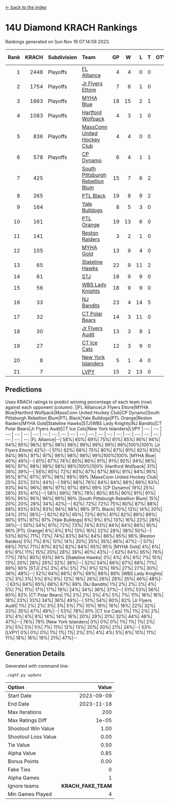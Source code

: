 [<- back to the index](readme.md)
# 14U Diamond KRACH Rankings
Rankings generated on Sun Nov 19 07:14:59 2023.

Rank|KRACH|Subdivision|Team|GP|W|L|T|OTW|OTL|SoS|Exp Wins|Win Diff
---:|---:|:---|:---|---:|---:|---:|---:|---:|---:|---:|---:|---:
1|2448|Playoffs|[FL Alliance](https://gamesheetstats.com/seasons/3663/teams/156905/schedule)|4|4|0|0|0|0|79|4.8|-0.0
2|1754|Playoffs|[Jr Flyers Ettore](https://gamesheetstats.com/seasons/3663/teams/140817/schedule)|7|6|1|0|0|1|377|6.9|0.0
3|1663|Playoffs|[MYHA Blue](https://gamesheetstats.com/seasons/3663/teams/140816/schedule)|18|15|2|1|2|0|335|16.4|0.0
4|1083|Playoffs|[Hartford Wolfpack](https://gamesheetstats.com/seasons/3663/teams/140814/schedule)|4|3|1|0|0|1|486|3.9|0.0
5|836|Playoffs|[MassConn United Hockey Club](https://gamesheetstats.com/seasons/3663/teams/140810/schedule)|4|4|0|0|0|0|26|4.9|0.0
6|578|Playoffs|[CP Dynamo](https://gamesheetstats.com/seasons/3663/teams/140823/schedule)|6|4|1|1|0|0|351|5.4|0.0
7|425||[South Pittsburgh Rebellion Blum](https://gamesheetstats.com/seasons/3663/teams/140812/schedule)|15|7|6|2|0|0|700|8.9|0.0
8|265||[PTL Black](https://gamesheetstats.com/seasons/3663/teams/140815/schedule)|19|8|9|2|0|0|783|9.8|-0.0
9|164||[Yale Bulldogs](https://gamesheetstats.com/seasons/3663/teams/156906/schedule)|8|5|3|0|1|0|128|5.9|0.0
10|161||[PTL Orange](https://gamesheetstats.com/seasons/3663/teams/140821/schedule)|19|13|6|0|1|0|158|13.9|0.0
11|141||[Reston Raiders](https://gamesheetstats.com/seasons/3663/teams/140829/schedule)|3|2|1|0|0|0|125|2.9|0.0
12|105||[MYHA Gold](https://gamesheetstats.com/seasons/3663/teams/140824/schedule)|13|9|4|0|0|1|60|9.9|0.0
13|65||[Stateline Hawks](https://gamesheetstats.com/seasons/3663/teams/140813/schedule)|22|9|11|2|1|1|282|10.9|0.0
14|61||[STJ](https://gamesheetstats.com/seasons/3663/teams/140822/schedule)|18|9|9|0|0|0|165|9.9|0.0
15|56||[WBS Lady Knights](https://gamesheetstats.com/seasons/3663/teams/140825/schedule)|18|9|9|0|0|0|269|9.9|0.0
16|33||[NJ Bandits](https://gamesheetstats.com/seasons/3663/teams/140811/schedule)|23|4|14|5|0|0|408|7.4|0.0
17|32||[CT Polar Bears](https://gamesheetstats.com/seasons/3663/teams/140818/schedule)|14|3|11|0|0|0|488|3.9|0.0
18|30||[Jr Flyers Audit](https://gamesheetstats.com/seasons/3663/teams/140819/schedule)|13|3|9|1|0|0|150|4.4|0.0
19|27||[CT Ice Cats](https://gamesheetstats.com/seasons/3663/teams/140826/schedule)|12|3|9|0|0|1|314|3.9|0.0
20|8||[New York Islanders](https://gamesheetstats.com/seasons/3663/teams/140832/schedule)|5|1|4|0|0|0|40|1.9|0.0
21|7||[LVPY](https://gamesheetstats.com/seasons/3663/teams/140820/schedule)|15|2|13|0|0|0|62|2.9|0.0

## Predictions
Uses KRACH ratings to predict winning percentage of each team (row) against each opponent (column).
||FL Alliance|Jr Flyers Ettore|MYHA Blue|Hartford Wolfpack|MassConn United Hockey Club|CP Dynamo|South Pittsburgh Rebellion Blum|PTL Black|Yale Bulldogs|PTL Orange|Reston Raiders|MYHA Gold|Stateline Hawks|STJ|WBS Lady Knights|NJ Bandits|CT Polar Bears|Jr Flyers Audit|CT Ice Cats|New York Islanders|LVPY
| --: | --: | --: | --: | --: | --: | --: | --: | --: | --: | --: | --: | --: | --: | --: | --: | --: | --: | --: | --: | --: | --: 
|FL Alliance|--| 58%| 60%| 69%| 75%| 81%| 85%| 90%| 94%| 94%| 95%| 96%| 97%| 98%| 98%| 99%| 99%| 99%| 99%|100%|100%
|Jr Flyers Ettore| 42%|--| 51%| 62%| 68%| 75%| 80%| 87%| 91%| 92%| 93%| 94%| 96%| 97%| 97%| 98%| 98%| 98%| 99%|100%|100%
|MYHA Blue| 40%| 49%|--| 61%| 67%| 74%| 80%| 86%| 91%| 91%| 92%| 94%| 96%| 96%| 97%| 98%| 98%| 98%| 98%|100%|100%
|Hartford Wolfpack| 31%| 38%| 39%|--| 56%| 65%| 72%| 80%| 87%| 87%| 88%| 91%| 94%| 95%| 95%| 97%| 97%| 97%| 98%| 99%| 99%
|MassConn United Hockey Club| 25%| 32%| 33%| 44%|--| 59%| 66%| 76%| 84%| 84%| 86%| 89%| 93%| 93%| 94%| 96%| 96%| 97%| 97%| 99%| 99%
|CP Dynamo| 19%| 25%| 26%| 35%| 41%|--| 58%| 69%| 78%| 78%| 80%| 85%| 90%| 91%| 91%| 95%| 95%| 95%| 96%| 99%| 99%
|South Pittsburgh Rebellion Blum| 15%| 20%| 20%| 28%| 34%| 42%|--| 62%| 72%| 72%| 75%| 80%| 87%| 88%| 88%| 93%| 93%| 93%| 94%| 98%| 98%
|PTL Black| 10%| 13%| 14%| 20%| 24%| 31%| 38%|--| 62%| 62%| 65%| 72%| 80%| 81%| 82%| 89%| 89%| 90%| 91%| 97%| 97%
|Yale Bulldogs|  6%|  9%|  9%| 13%| 16%| 22%| 28%| 38%|--| 50%| 54%| 61%| 72%| 73%| 74%| 83%| 84%| 84%| 86%| 95%| 96%
|PTL Orange|  6%|  8%|  9%| 13%| 16%| 22%| 28%| 38%| 50%|--| 53%| 60%| 71%| 73%| 74%| 83%| 84%| 84%| 86%| 95%| 96%
|Reston Raiders|  5%|  7%|  8%| 12%| 14%| 20%| 25%| 35%| 46%| 47%|--| 57%| 68%| 70%| 71%| 81%| 82%| 82%| 84%| 95%| 95%
|MYHA Gold|  4%|  6%|  6%|  9%| 11%| 15%| 20%| 28%| 39%| 40%| 43%|--| 62%| 64%| 65%| 76%| 77%| 78%| 80%| 93%| 94%
|Stateline Hawks|  3%|  4%|  4%|  6%|  7%| 10%| 13%| 20%| 28%| 29%| 32%| 38%|--| 52%| 54%| 66%| 67%| 68%| 71%| 89%| 90%
|STJ|  2%|  3%|  4%|  5%|  7%|  9%| 12%| 19%| 27%| 27%| 30%| 36%| 48%|--| 52%| 64%| 66%| 67%| 69%| 88%| 89%
|WBS Lady Knights|  2%|  3%|  3%|  5%|  6%|  9%| 12%| 18%| 26%| 26%| 29%| 35%| 46%| 48%|--| 63%| 64%| 65%| 68%| 87%| 89%
|NJ Bandits|  1%|  2%|  2%|  3%|  4%|  5%|  7%| 11%| 17%| 17%| 19%| 24%| 34%| 36%| 37%|--| 51%| 53%| 56%| 80%| 82%
|CT Polar Bears|  1%|  2%|  2%|  3%|  4%|  5%|  7%| 11%| 16%| 16%| 18%| 23%| 33%| 34%| 36%| 49%|--| 51%| 54%| 80%| 82%
|Jr Flyers Audit|  1%|  2%|  2%|  3%|  3%|  5%|  7%| 10%| 16%| 16%| 18%| 22%| 32%| 33%| 35%| 47%| 49%|--| 53%| 79%| 81%
|CT Ice Cats|  1%|  1%|  2%|  2%|  3%|  4%|  6%|  9%| 14%| 14%| 16%| 20%| 29%| 31%| 32%| 44%| 46%| 47%|--| 76%| 79%
|New York Islanders|  0%|  0%|  0%|  1%|  1%|  1%|  2%|  3%|  5%|  5%|  5%|  7%| 11%| 12%| 13%| 20%| 20%| 21%| 24%|--| 53%
|LVPY|  0%|  0%|  0%|  1%|  1%|  1%|  2%|  3%|  4%|  4%|  5%|  6%| 10%| 11%| 11%| 18%| 18%| 19%| 21%| 47%|--

## Generation Details

Generated with command line:
```
./aghf.py update
```

| Option | Value |
| :----- | ----: |
| Start Date | 2023-09-09 |
| End Date | 2023-11-18 |
| Max Iterations | 200 |
| Max Ratings Diff | 1e-05 |
| Shootout Win Value | 1.00 |
| Shootout Loss Value | 0.00 |
| Tie Value | 0.50 |
| Alpha Value | 0.85 |
| Bonus Points | 0.00 |
| Fake Ties | 0 |
| Alpha Games | 1 |
| Ignore teams | __KRACH_FAKE_TEAM__ |
| Min Games Played | 4 |

